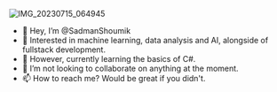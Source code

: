 ![IMG_20230715_064945](https://github.com/SadmanShoumik/SadmanShoumik/assets/101177954/f80fc885-3f72-46b9-9ebd-dde8b4dda054)

- 👋 Hey, I’m @SadmanShoumik
- 👀 Interested in machine learning, data analysis and AI, alongside of fullstack development.
- 🌱 However, currently learning the basics of C#.
- 💞️ I’m not looking to collaborate on anything at the moment.
- 📫 How to reach me? Would be great if you didn't.
